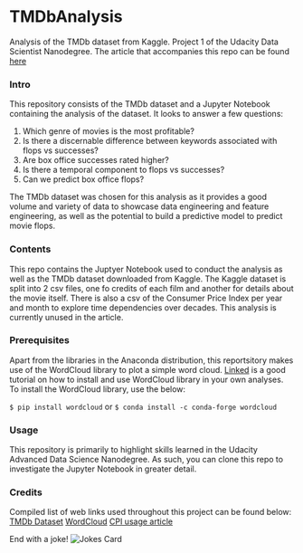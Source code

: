 # TMDbAnalysis
Analysis of the TMDb dataset from Kaggle. Project 1 of the Udacity Data Scientist Nanodegree. The article that accompanies this repo can be found [here](https://medium.com/@sanchitastronomy/can-we-predict-big-budget-movie-flops-1407b175fcb4)


### Intro

This repository consists of the TMDb dataset and a Jupyter Notebook containing the analysis of the dataset. It looks to answer a few questions:
  1. Which genre of movies is the most profitable?
  2. Is there a discernable difference between keywords associated with flops vs successes?
  3. Are box office successes rated higher?
  4. Is there a temporal component to flops vs successes? 
  5. Can we predict box office flops?

The TMDb dataset was chosen for this analysis as it provides a good volume and variety of data to showcase data engineering and feature engineering, as well as the potential to build a predictive model to predict movie flops. 

### Contents

This repo contains the Juptyer Notebook used to conduct the analysis as well as the TMDb dataset downloaded from Kaggle. The Kaggle dataset is split into 2 csv files, one fo credits of each film and another for details about the movie itself. There is also a csv of the Consumer Price Index per year and month to explore time dependencies over decades. This analysis is currently unused in the article.

### Prerequisites

Apart from the libraries in the Anaconda distribution, this reportsitory makes use of the WordCloud library to plot a simple word cloud. [Linked](https://www.datacamp.com/community/tutorials/wordcloud-python) is a good tutorial on how to install and use WordCloud library in your own analyses. To install the WordCloud library, use the below:

`$ pip install wordcloud` or `$ conda install -c conda-forge wordcloud`

### Usage

This repository is primarily to highlight skills learned in the Udacity Advanced Data Science Nanodegree. As such, you can clone this repo to investigate the Jupyter Notebook in greater detail. 

### Credits

Compiled list of web links used throughout this project can be found below:
[TMDb Dataset](https://www.kaggle.com/tmdb/tmdb-movie-metadata)
[WordCloud](https://www.datacamp.com/community/tutorials/wordcloud-python)
[CPI usage article](https://towardsdatascience.com/adjusting-prices-for-inflation-in-pandas-daaaa782cd89)

End with a joke!
![Jokes Card](https://readme-jokes.vercel.app/api)
